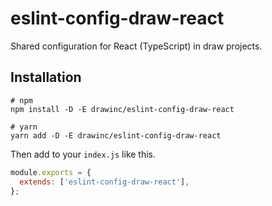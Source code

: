 # eslint-config-draw-react

Shared configuration for React (TypeScript) in draw projects.

## Installation

```shell
# npm
npm install -D -E drawinc/eslint-config-draw-react

# yarn
yarn add -D -E drawinc/eslint-config-draw-react
```

Then add to your `index.js` like this.

```js
module.exports = {
  extends: ['eslint-config-draw-react'],
};
```
